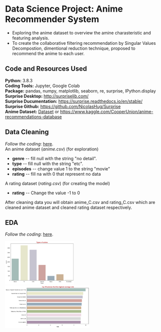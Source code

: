 # Data Science Project: Anime Recommender System
* Exploring the anime dataset to overview the amine charasteristic and featuring analysis.
* To create the collaborative filtering recommendation by Singular Values Decompostion, dimentional reduction technique, proposed to recommend the anime to each user.

## Code and Resources Used
__Python:__ 3.8.3                                                                                                                                  
__Coding Tools:__ Jupyter, Google Colab                                                                                       
__Package:__ pandas, numpy, matplotlib, seaborn, re, surprise, IPython.display                                                                                 
__Surprise Desktop:__ http://surpriselib.com/                                                                                                       
__Surprise Ducumentation:__ https://surprise.readthedocs.io/en/stable/                                                                        
__Surprise Github:__ https://github.com/NicolasHug/Surprise                                                            
__Anime Dataset:__ [Dataset](https://github.com/Jino884/Anime_Recommender_System/tree/main/Data) or https://www.kaggle.com/CooperUnion/anime-recommendations-database

## Data Cleaning
_Follow the coding_: [here](https://github.com/Jino884/Anime_Recommender_System/blob/main/Data_Cleaning.ipynb).                                       
An anime dataset (_anime.csv_) (for exploration)
* __genre__ -- fill null with the string "no detail".
* __type__ -- fill null with the string "etc".
* __episodes__ -- change value 1 to the string "movie"
* __rating__ -- fill na with 0 that represent no data

A rating dataset (_rating.csv_) (for creating the model)
* __rating__ -- Change the value -1 to 0


After cleaning data you will obtain anime_C.csv and rating_C.csv which are cleaned anime dataset and cleaned rating dataset respectively.

## EDA
_Follow the coding_: [here](https://github.com/Jino884/Anime_Recommender_System/blob/main/Data_Exploratory.ipynb).        

<img src="https://github.com/Jino884/Anime_Recommender_System/blob/main/types%20of%20anime.png" width="45%" height="40%"> <img src="https://github.com/Jino884/Anime_Recommender_System/blob/main/top10%20highest%20averate%20rate.png" width="55%" height="45%">
